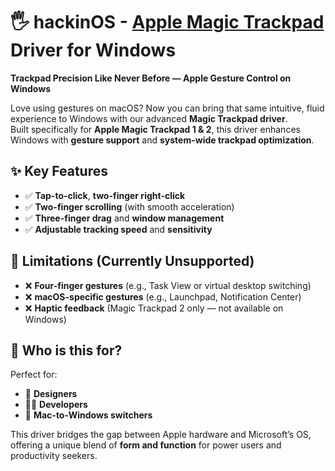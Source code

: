 # 🖐 hackinOS - [Apple Magic Trackpad](https://hackinos.com/files/file/22-apple-magic-trackpad-for-windows/) Driver for Windows

**Trackpad Precision Like Never Before — Apple Gesture Control on Windows**

Love using gestures on macOS? Now you can bring that same intuitive, fluid experience to Windows with our advanced **Magic Trackpad driver**.  
Built specifically for **Apple Magic Trackpad 1 & 2**, this driver enhances Windows with **gesture support** and **system-wide trackpad optimization**.

## ✨ Key Features

- ✅ **Tap-to-click**, **two-finger right-click**  
- ✅ **Two-finger scrolling** (with smooth acceleration)  
- ✅ **Three-finger drag** and **window management**  
- ✅ **Adjustable tracking speed** and **sensitivity**

## 🚫 Limitations (Currently Unsupported)

- ❌ **Four-finger gestures** (e.g., Task View or virtual desktop switching)  
- ❌ **macOS-specific gestures** (e.g., Launchpad, Notification Center)  
- ❌ **Haptic feedback** (Magic Trackpad 2 only — not available on Windows)

## 🧩 Who is this for?

Perfect for:

- 🎨 **Designers**  
- 👨‍💻 **Developers**  
- 🔄 **Mac-to-Windows switchers**

This driver bridges the gap between Apple hardware and Microsoft’s OS, offering a unique blend of **form and function** for power users and productivity seekers.
